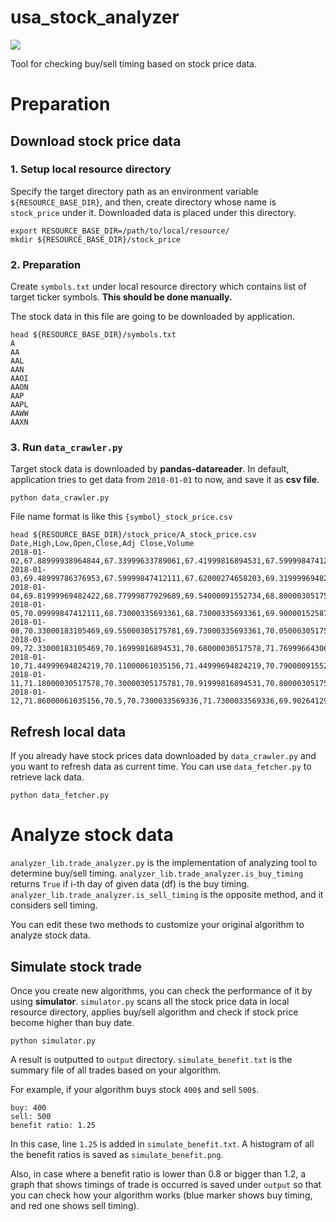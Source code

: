 # usa_stock_analyzer
![](https://img.shields.io/badge/Python-3.6.2-green.svg?style=flat-square&logo=python)

Tool for checking buy/sell timing based on stock price data.

# Preparation
## Download stock price data
### 1. Setup local resource directory
Specify the target directory path as an environment variable `${RESOURCE_BASE_DIR}`, and then, create directory whose name is `stock_price` under it. Downloaded data is placed under this directory.
```shell
export RESOURCE_BASE_DIR=/path/to/local/resource/
mkdir ${RESOURCE_BASE_DIR}/stock_price
```

### 2. Preparation
Create `symbols.txt` under local resource directory which contains list of target ticker symbols. **This should be done manually.**

The stock data in this file are going to be downloaded by application.
```shell
head ${RESOURCE_BASE_DIR}/symbols.txt
A
AA
AAL
AAN
AAOI
AAON
AAP
AAPL
AAWW
AAXN
```

### 3. Run `data_crawler.py`
Target stock data is downloaded by **pandas-datareader**.
In default, application tries to get data from `2018-01-01` to now, and save it as **csv file**.
```shell
python data_crawler.py
```

File name format is like this `{symbol}_stock_price.csv`
```shell
head ${RESOURCE_BASE_DIR}/stock_price/A_stock_price.csv
Date,High,Low,Open,Close,Adj Close,Volume
2018-01-02,67.88999938964844,67.33999633789061,67.41999816894531,67.59999847412111,65.87785339355469,1047800.0
2018-01-03,69.48999786376953,67.59999847412111,67.62000274658203,69.31999969482422,67.55403900146484,1698900.0
2018-01-04,69.81999969482422,68.77999877929689,69.54000091552734,68.80000305175781,67.04727935791016,2230700.0
2018-01-05,70.09999847412111,68.73000335693361,68.73000335693361,69.90000152587889,68.11924743652344,1632500.0
2018-01-08,70.33000183105469,69.55000305175781,69.73000335693361,70.05000305175781,68.26544189453125,1613400.0
2018-01-09,72.33000183105469,70.16999816894531,70.68000030517578,71.7699966430664,69.94162750244139,2666100.0
2018-01-10,71.44999694824219,70.11000061035156,71.44999694824219,70.79000091552734,68.98657989501953,2957200.0
2018-01-11,71.18000030517578,70.30000305175781,70.91999816894531,70.80000305175781,68.99632263183594,1511100.0
2018-01-12,71.86000061035156,70.5,70.7300033569336,71.7300033569336,69.90264129638672,1448100.0
```

## Refresh local data
If you already have stock prices data downloaded by `data_crawler.py` and you want to refresh data as current time.
You can use `data_fetcher.py` to retrieve lack data.
```shell
python data_fetcher.py
```


# Analyze stock data
`analyzer_lib.trade_analyzer.py` is the implementation of analyzing tool to determine buy/sell timing. 
`analyzer_lib.trade_analyzer.is_buy_timing` returns `True` if i-th day of given data (df) is the buy timing. `analyzer_lib.trade_analyzer.is_sell_timing` is the opposite method, and it considers sell timing.

You can edit these two methods to customize your original algorithm to analyze stock data.

## Simulate stock trade
Once you create new algorithms, you can check the performance of it by using **simulator**. `simulator.py` scans all the stock price data in local resource directory, applies buy/sell algorithm and check if stock price become higher than buy date.
```shell
python simulator.py 
```

A result is outputted to `output` directory. `simulate_benefit.txt` is the summary file of all trades based on your algorithm.

For example, if your algorithm buys stock `400$` and sell `500$`.
```shell
buy: 400
sell: 500
benefit ratio: 1.25
```
In this case, line `1.25` is added in `simulate_benefit.txt`. A histogram of all the benefit ratios is saved as `simulate_benefit.png`.

Also, in case where a benefit ratio is lower than 0.8 or bigger than 1.2, a graph that shows timings of trade is occurred is saved under `output` so that you can check how your algorithm works (blue marker shows buy timing, and red one shows sell timing).